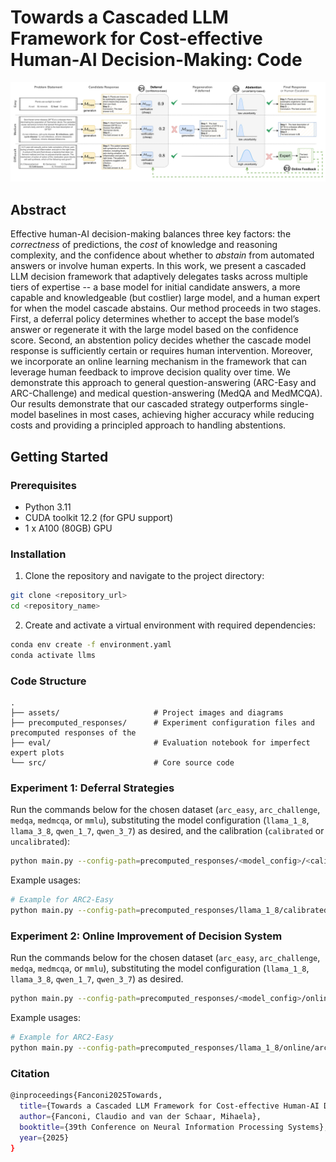 # Towards a Cascaded LLM Framework for Cost-effective Human-AI Decision-Making: Code
<div align="left">
<img src="./assets/figure_1.png" width="800" alt="Method overview diagram">
</div>

## Abstract
Effective human-AI decision-making balances three key factors: the *correctness* of predictions, the *cost* of knowledge and reasoning complexity, and the confidence about whether to *abstain* from automated answers or involve human experts. In this work, we present a cascaded LLM decision framework that adaptively delegates tasks across multiple tiers of expertise -- a base model for initial candidate answers, a more capable and knowledgeable (but costlier) large model, and a human expert for when the model cascade abstains. Our method proceeds in two stages. First, a deferral policy determines whether to accept the base model’s answer or regenerate it with the large model based on the confidence score. Second, an abstention policy decides whether the cascade model response is sufficiently certain or requires human intervention. Moreover, we incorporate an online learning mechanism in the framework that can leverage human feedback to improve decision quality over time. We demonstrate this approach to general question-answering (ARC-Easy and ARC-Challenge) and medical question-answering (MedQA and MedMCQA). Our results demonstrate that our cascaded strategy outperforms single-model baselines in most cases, achieving higher accuracy while reducing costs and providing a principled approach to handling abstentions.

## Getting Started

### Prerequisites
- Python 3.11
- CUDA toolkit 12.2 (for GPU support)
- 1 x A100 (80GB) GPU

### Installation

1. Clone the repository and navigate to the project directory:
```bash
git clone <repository_url>
cd <repository_name>
```

2. Create and activate a virtual environment with required dependencies:
```bash
conda env create -f environment.yaml
conda activate llms
```

### Code Structure
```
.
├── assets/                     # Project images and diagrams
├── precomputed_responses/      # Experiment configuration files and precomputed responses of the
├── eval/                       # Evaluation notebook for imperfect expert plots
└── src/                        # Core source code
```


### Experiment 1: Deferral Strategies
Run the commands below for the chosen dataset (`arc_easy`, `arc_challenge`, `medqa`, `medmcqa`, or `mmlu`), substituting the model configuration (`llama_1_8`, `llama_3_8`, `qwen_1_7`, `qwen_3_7`) as desired, and the calibration (`calibrated` or `uncalibrated`):

```bash
python main.py --config-path=precomputed_responses/<model_config>/<calibration>/<dataset>
```

Example usages:

```bash
# Example for ARC2-Easy
python main.py --config-path=precomputed_responses/llama_1_8/calibrated/arc_easy
```


### Experiment 2: Online Improvement of Decision System
Run the commands below for the chosen dataset (`arc_easy`, `arc_challenge`, `medqa`, `medmcqa`, or `mmlu`), substituting the model configuration (`llama_1_8`, `llama_3_8`, `qwen_1_7`, `qwen_3_7`) as desired.


```bash
python main.py --config-path=precomputed_responses/<model_config>/online/<dataset>
```

Example usages:

```bash
# Example for ARC2-Easy
python main.py --config-path=precomputed_responses/llama_1_8/online/arc_easy
```

### Citation
```bash
@inproceedings{Fanconi2025Towards,
  title={Towards a Cascaded LLM Framework for Cost-effective Human-AI Decision-Making},
  author={Fanconi, Claudio and van der Schaar, Mihaela},
  booktitle={39th Conference on Neural Information Processing Systems},
  year={2025}
}
```